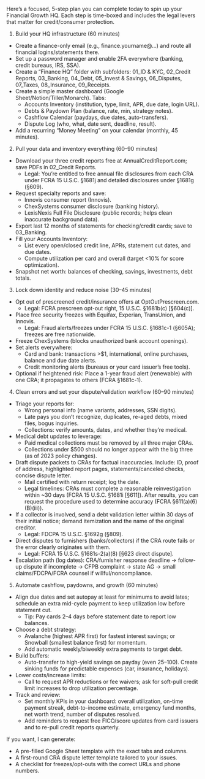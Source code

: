 Here’s a focused, 5-step plan you can complete today to spin up your Financial Growth HQ. Each step is time-boxed and includes the legal levers that matter for credit/consumer protection.

1) Build your HQ infrastructure (60 minutes)
- Create a finance-only email (e.g., finance.yourname@…) and route all financial logins/statements there.
- Set up a password manager and enable 2FA everywhere (banking, credit bureaus, IRS, SSA).
- Create a “Finance HQ” folder with subfolders: 01_ID & KYC, 02_Credit Reports, 03_Banking, 04_Debt, 05_Invest & Savings, 06_Disputes, 07_Taxes, 08_Insurance, 09_Receipts.
- Create a simple master dashboard (Google Sheet/Notion/Tiller/Monarch). Tabs:
  - Accounts Inventory (institution, type, limit, APR, due date, login URL).
  - Debts & Paydown Plan (balance, rate, min, strategy notes).
  - Cashflow Calendar (paydays, due dates, auto-transfers).
  - Dispute Log (who, what, date sent, deadline, result).
- Add a recurring “Money Meeting” on your calendar (monthly, 45 minutes).

2) Pull your data and inventory everything (60–90 minutes)
- Download your three credit reports free at AnnualCreditReport.com; save PDFs in 02_Credit Reports.
  - Legal: You’re entitled to free annual file disclosures from each CRA under FCRA 15 U.S.C. §1681j and detailed disclosures under §1681g (§609).
- Request specialty reports and save:
  - Innovis consumer report (Innovis).
  - ChexSystems consumer disclosure (banking history).
  - LexisNexis Full File Disclosure (public records; helps clean inaccurate background data).
- Export last 12 months of statements for checking/credit cards; save to 03_Banking.
- Fill your Accounts Inventory:
  - List every open/closed credit line, APRs, statement cut dates, and due dates.
  - Compute utilization per card and overall (target <10% for score optimization).
- Snapshot net worth: balances of checking, savings, investments, debt totals.

3) Lock down identity and reduce noise (30–45 minutes)
- Opt out of prescreened credit/insurance offers at OptOutPrescreen.com.
  - Legal: FCRA prescreen opt-out right, 15 U.S.C. §1681b(c) [§604(c)].
- Place free security freezes with Equifax, Experian, TransUnion, and Innovis.
  - Legal: Fraud alerts/freezes under FCRA 15 U.S.C. §1681c-1 (§605A); freezes are free nationwide.
- Freeze ChexSystems (blocks unauthorized bank account openings).
- Set alerts everywhere:
  - Card and bank: transactions >$1, international, online purchases, balance and due date alerts.
  - Credit monitoring alerts (bureaus or your card issuer’s free tools).
- Optional if heightened risk: Place a 1-year fraud alert (renewable) with one CRA; it propagates to others (FCRA §1681c-1).

4) Clean errors and set your dispute/validation workflow (60–90 minutes)
- Triage your reports for:
  - Wrong personal info (name variants, addresses, SSN digits).
  - Late pays you don’t recognize, duplicates, re-aged debts, mixed files, bogus inquiries.
  - Collections: verify amounts, dates, and whether they’re medical.
- Medical debt updates to leverage:
  - Paid medical collections must be removed by all three major CRAs.
  - Collections under $500 should no longer appear with the big three (as of 2023 policy changes).
- Draft dispute packets to CRAs for factual inaccuracies. Include: ID, proof of address, highlighted report pages, statements/canceled checks, concise dispute letter.
  - Mail certified with return receipt; log the date.
  - Legal timelines: CRAs must complete a reasonable reinvestigation within ~30 days (FCRA 15 U.S.C. §1681i [§611]). After results, you can request the procedure used to determine accuracy (FCRA §611(a)(6)(B)(iii)).
- If a collector is involved, send a debt validation letter within 30 days of their initial notice; demand itemization and the name of the original creditor.
  - Legal: FDCPA 15 U.S.C. §1692g (§809).
- Direct disputes to furnishers (banks/collectors) if the CRA route fails or the error clearly originates with them.
  - Legal: FCRA 15 U.S.C. §1681s-2(a)(8) [§623 direct dispute].
- Escalation path (log dates): CRA/furnisher response deadline → follow-up dispute if incomplete → CFPB complaint → state AG → small claims/FDCPA/FCRA counsel if willful/noncompliance.

5) Automate cashflow, paydowns, and growth (60 minutes)
- Align due dates and set autopay at least for minimums to avoid lates; schedule an extra mid-cycle payment to keep utilization low before statement cut.
  - Tip: Pay cards 2–4 days before statement date to report low balances.
- Choose a debt strategy:
  - Avalanche (highest APR first) for fastest interest savings; or Snowball (smallest balance first) for momentum.
  - Add automatic weekly/biweekly extra payments to target debt.
- Build buffers:
  - Auto-transfer to high-yield savings on payday (even $25–$100). Create sinking funds for predictable expenses (car, insurance, holidays).
- Lower costs/increase limits:
  - Call to request APR reductions or fee waivers; ask for soft-pull credit limit increases to drop utilization percentage.
- Track and review:
  - Set monthly KPIs in your dashboard: overall utilization, on-time payment streak, debt-to-income estimate, emergency fund months, net worth trend, number of disputes resolved.
  - Add reminders to request free FICO/score updates from card issuers and to re-pull credit reports quarterly.

If you want, I can generate:
- A pre-filled Google Sheet template with the exact tabs and columns.
- A first-round CRA dispute letter template tailored to your issues.
- A checklist for freezes/opt-outs with the correct URLs and phone numbers.